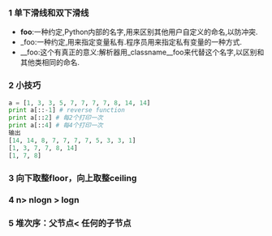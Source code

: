 ###  1 单下滑线和双下滑线
* __foo__:一种约定,Python内部的名字,用来区别其他用户自定义的命名,以防冲突.
* _foo:一种约定,用来指定变量私有.程序员用来指定私有变量的一种方式.
* __foo:这个有真正的意义:解析器用_classname__foo来代替这个名字,以区别和其他类相同的命名.
### 2 小技巧
```python
a = [1, 3, 3, 5, 7, 7, 7, 7, 8, 14, 14] 
print a[::-1] # reverse function
print a[::2] # 每2个打印一次
print a[::4] # 每4个打印一次
输出
[14, 14, 8, 7, 7, 7, 7, 5, 3, 3, 1]
[1, 3, 7, 7, 8, 14]
[1, 7, 8]
```
### 3 向下取整floor，向上取整ceiling
### 4 n> nlogn > logn
### 5 堆次序：父节点< 任何的子节点
